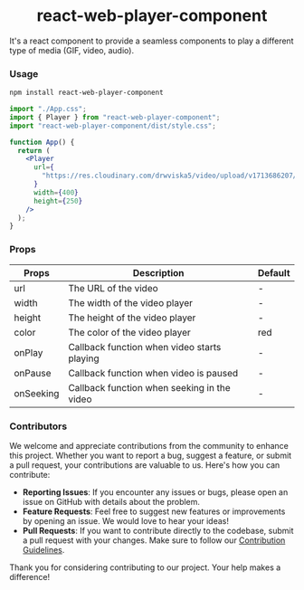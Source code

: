 # <center>react-web-player-component</center>

It's a react component to provide a seamless components to play a different type of media (GIF, video, audio).

### Usage

```bash
npm install react-web-player-component
```

```jsx
import "./App.css";
import { Player } from "react-web-player-component";
import "react-web-player-component/dist/style.css";

function App() {
  return (
    <Player
      url={
        "https://res.cloudinary.com/drwviska5/video/upload/v1713686207/Trend/memes/becyf4toaabgoghlnvjp.mp4"
      }
      width={400}
      height={250}
    />
  );
}
```

### Props

| Props     | Description                                 | Default |
| --------- | ------------------------------------------- | ------- |
| url       | The URL of the video                        | -       |
| width     | The width of the video player               | -       |
| height    | The height of the video player              | -       |
| color     | The color of the video player               | red     |
| onPlay    | Callback function when video starts playing | -       |
| onPause   | Callback function when video is paused      | -       |
| onSeeking | Callback function when seeking in the video | -       |

### Contributors

We welcome and appreciate contributions from the community to enhance this project. Whether you want to report a bug, suggest a feature, or submit a pull request, your contributions are valuable to us. Here's how you can contribute:

- **Reporting Issues**: If you encounter any issues or bugs, please open an issue on GitHub with details about the problem.
- **Feature Requests**: Feel free to suggest new features or improvements by opening an issue. We would love to hear your ideas!
- **Pull Requests**: If you want to contribute directly to the codebase, submit a pull request with your changes. Make sure to follow our [Contribution Guidelines](./CONTRIBUTING.md).

Thank you for considering contributing to our project. Your help makes a difference!
